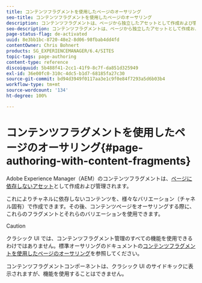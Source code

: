 ```yaml
---
title: コンテンツフラグメントを使用したページのオーサリング
seo-title: コンテンツフラグメントを使用したページのオーサリング
description: コンテンツフラグメントは、ページから独立したアセットとして作成および管理されます。これによりチャネルに依存しないコンテンツを、様々なバリエーションで作成できます。
seo-description: コンテンツフラグメントは、ページから独立したアセットとして作成および管理されます。これによりチャネルに依存しないコンテンツを、様々なバリエーションで作成できます。
page-status-flag: de-activated
uuid: 8e3bb1bc-8720-48e2-8d06-98fbab4dd4fd
contentOwner: Chris Bohnert
products: SG_EXPERIENCEMANAGER/6.4/SITES
topic-tags: page-authoring
content-type: reference
discoiquuid: 5b488f41-2cc1-41f9-8c7f-da851d325949
exl-id: 36e00fc0-310c-4dc5-b1d7-68185fa27c30
source-git-commit: bd94d3949f0117aa3e1c9f0e84f7293a5d6b03b4
workflow-type: tm+mt
source-wordcount: '134'
ht-degree: 100%

---
```


# コンテンツフラグメントを使用したページのオーサリング{#page-authoring-with-content-fragments}

Adobe Experience Manager（AEM）のコンテンツフラグメントは、[ページに依存しないアセット](/help/assets/content-fragments.md)として作成および管理されます。

これによりチャネルに依存しないコンテンツを、様々なバリエーション（チャネル固有）で作成できます。その後、コンテンツページをオーサリングする際に、これらのフラグメントとそれらのバリエーションを使用できます。

>[!CAUTION]
>
>クラシック UI では、コンテンツフラグメント管理のすべての機能を使用できるわけではありません。標準オーサリングのドキュメントの[コンテンツフラグメントを使用したページのオーサリング](/help/sites-authoring/content-fragments.md)を参照してください。
>
>コンテンツフラグメントコンポーネントは、クラシック UI のサイドキックに表示されますが、機能を使用することはできません。
